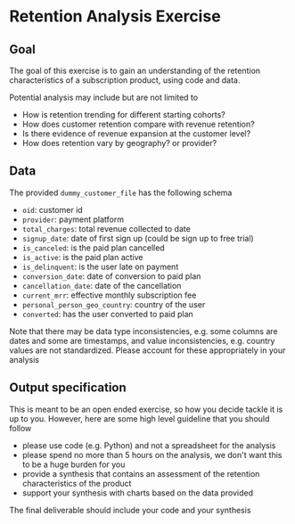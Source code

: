 # Retention Analysis Exercise

## Goal
The goal of this exercise is to gain an understanding of the retention characteristics of a subscription product, using code and data.

Potential analysis may include but are not limited to
- How is retention trending for different starting cohorts?
- How does customer retention compare with revenue retention? 
- Is there evidence of revenue expansion at the customer level?
- How does retention vary by geography? or provider?

## Data
The provided `dummy_customer_file` has the following schema

- `oid`: customer id
- `provider`: payment platform
- `total_charges`: total revenue collected to date
- `signup_date`: date of first sign up (could be sign up to free trial)
- `is_canceled`: is the paid plan cancelled
- `is_active`: is the paid plan active
- `is_delinquent`: is the user late on payment
- `conversion_date`: date of conversion to paid plan
- `cancellation_date`: date of the cancellation
- `current_mrr`: effective monthly subscription fee
- `personal_person_geo_country`: country of the user
- `converted`: has the user converted to paid plan

Note that there may be data type inconsistencies, e.g. some columns are dates and some are timestamps, and value inconsistencies, e.g. country values are not standardized. Please account for these appropriately in your analysis

## Output specification
This is meant to be an open ended exercise, so how you decide tackle it is up to you. However, here are some high level guideline that you should follow
- please use code (e.g. Python) and not a spreadsheet for the analysis
- please spend no more than 5 hours on the analysis, we don't want this to be a huge burden for you
- provide a synthesis that contains an assessment of the retention characteristics of the product
- support your synthesis with charts based on the data provided

The final deliverable should include your code and your synthesis